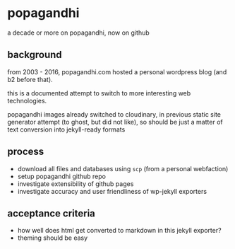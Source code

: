 # popagandhi
a decade or more on popagandhi, now on github

## background
from 2003 - 2016, popagandhi.com hosted a personal wordpress blog (and b2 before that).

this is a documented attempt to switch to more interesting web technologies.

popagandhi images already switched to cloudinary, in previous static site generator attempt (to ghost, but did not like), so should be just a matter of text conversion into jekyll-ready formats

## process
- download all files and databases using `scp` (from a personal webfaction)
- setup popagandhi github repo
- investigate extensibility of github pages
- investigate accuracy and user friendliness of wp-jekyll exporters



## acceptance criteria
- how well does html get converted to markdown in this jekyll exporter?
- theming should be easy
